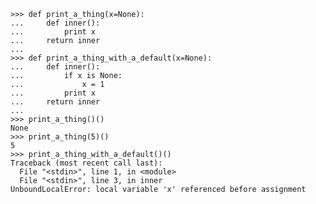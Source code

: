 
    >>> def print_a_thing(x=None):
    ...     def inner():
    ...         print x
    ...     return inner
    ... 
    >>> def print_a_thing_with_a_default(x=None):
    ...     def inner():
    ...         if x is None:
    ...             x = 1
    ...         print x
    ...     return inner
    ... 
    >>> print_a_thing()()
    None
    >>> print_a_thing(5)()
    5
    >>> print_a_thing_with_a_default()()
    Traceback (most recent call last):
      File "<stdin>", line 1, in <module>
      File "<stdin>", line 3, in inner
    UnboundLocalError: local variable 'x' referenced before assignment
